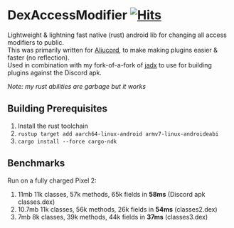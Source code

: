 # DexAccessModifier [![Hits](https://hits.seeyoufarm.com/api/count/incr/badge.svg?url=https%3A%2F%2Fgithub.com%2FDiamondMiner88%2FDexAccessModifier&count_bg=%2379C83D&title_bg=%23555555&icon=github.svg&icon_color=%23E7E7E7&title=views&edge_flat=true)](https://hits.seeyoufarm.com)
Lightweight & lightning fast native (rust) android lib for changing all access modifiers to public.\
This was primarily written for [Aliucord](https://github.com/Aliucord/Aliucord), to make making plugins easier & faster (no reflection).\
Used in combination with my fork-of-a-fork of [jadx](https://github.com/DiamondMiner88/dex2jar/tree/make-public) to use for building plugins against the Discord apk.

*Note: my rust abilities are garbage but it works*

## Building Prerequisites
1. Install the rust toolchain
2. `rustup target add aarch64-linux-android armv7-linux-androideabi`
3. `cargo install --force cargo-ndk`

## Benchmarks
Run on a fully charged Pixel 2:
1. 11mb 11k classes, 57k methods, 65k fields in **58ms** (Discord apk classes.dex)
2. 10.7mb 11k classes, 56k methods, 26k fields in **54ms** (classes2.dex)
3. 7mb 8k classes, 39k methods, 44k fields in **37ms** (classes3.dex)
